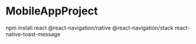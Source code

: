 # MobileAppProject

npm install react @react-navigation/native @react-navigation/stack react-native-toast-message

